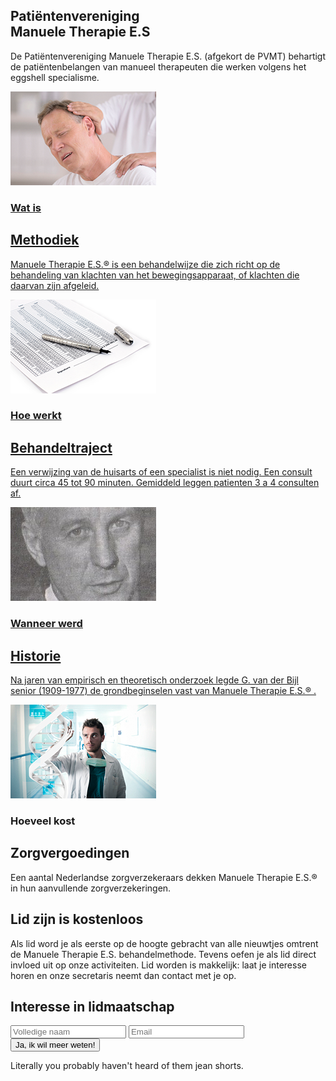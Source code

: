 <!--  Overzicht -->
<section class="text-gray-700 body-font">
    <div class="container px-5 py-24 mx-auto">
        <div class="flex flex-wrap w-full mb-20">
            <div class="lg:w-1/2 w-full mb-6 lg:mb-0">
                <h1 class="sm:text-3xl text-2xl font-medium title-font mb-2 text-gray-900">
                    Patiëntenvereniging<br />Manuele Therapie E.S</h1>
                <div class="h-1 w-20 bg-pink-500 rounded"></div>
            </div>
            <p class="lg:w-1/2 w-full leading-relaxed text-base">De Patiëntenvereniging Manuele Therapie E.S.
                (afgekort de PVMT) behartigt de patiëntenbelangen van manueel therapeuten die werken volgens het
                eggshell specialisme.</p>
        </div>
        <div class="flex flex-wrap -m-4">
            <div class="xl:w-1/4 md:w-1/2 p-4">
                <div class="bg-gray-100 p-6 rounded-lg">
                    <a href="manueletherapie.html">
                        <img class="h-50 rounded w-full object-cover object-center mb-6" src="img/1.png" alt="content">
                        <h3 class="tracking-widest text-pink-500 text-xs font-medium title-font">Wat is</h3>
                        <h2 class="text-lg text-gray-900 font-medium title-font mb-4">Methodiek</h2>
                        <p class="leading-relaxed text-base">Manuele Therapie E.S.® is een behandelwijze die zich richt
                            op de behandeling van klachten van het bewegingsapparaat, of klachten die daarvan zijn
                            afgeleid.</p>
                    </a>
                </div>
            </div>
            <div class="xl:w-1/4 md:w-1/2 p-4">
                <div class="bg-gray-100 p-6 rounded-lg">
                    <a href="behandeltraject.html">
                        <img class="h-50 rounded w-full object-cover object-center mb-6" src="img/4.png" alt="content">
                        <h3 class="tracking-widest text-pink-500 text-xs font-medium title-font">Hoe werkt</h3>
                        <h2 class="text-lg text-gray-900 font-medium title-font mb-4">Behandeltraject</h2>
                        <p class="leading-relaxed text-base">Een verwijzing van de huisarts of een specialist is niet
                            nodig. Een consult duurt circa 45 tot 90 minuten. Gemiddeld leggen patienten 3 a 4 consulten
                            af. </p>
                    </a>
                </div>
            </div>
            <div class="xl:w-1/4 md:w-1/2 p-4">
                <div class="bg-gray-100 p-6 rounded-lg">
                    <a href="historie.html">
                        <img class="h-50 rounded w-full object-cover object-center mb-6" src="img/bijl.png"
                            alt="content">
                        <h3 class="tracking-widest text-pink-500 text-xs font-medium title-font">Wanneer werd</h3>
                        <h2 class="text-lg text-gray-900 font-medium title-font mb-4">Historie</h2>
                        <p class="leading-relaxed text-base">Na jaren van empirisch en theoretisch onderzoek legde G.
                            van der Bijl senior (1909-1977) de grondbeginselen vast van Manuele Therapie E.S.® . </p>
                    </a>
                </div>
            </div>
            <div class="xl:w-1/4 md:w-1/2 p-4">
                <div class="bg-gray-100 p-6 rounded-lg">
                    <img class="h-50 rounded w-full object-cover object-center mb-6" src="img/3.png" alt="content">
                    <h3 class="tracking-widest text-pink-500 text-xs font-medium title-font">Hoeveel kost</h3>
                    <h2 class="text-lg text-gray-900 font-medium title-font mb-4">Zorgvergoedingen</h2>
                    <p class="leading-relaxed text-base">Een aantal Nederlandse zorgverzekeraars dekken Manuele Therapie E.S.® in hun aanvullende zorgverzekeringen.</p>
                </div>
            </div> 
        </div>
    </div>
</section>

<!-- Lid worden -->
<section class="text-gray-700 body-font">
    <div class="container px-5 py-24 mx-auto flex flex-wrap items-center">
        <div class="lg:w-3/5 md:w-1/2 md:pr-16 lg:pr-0 pr-0">
            <h1 class="title-font font-medium text-3xl text-gray-900">Lid zijn is <span
                    class="text-pink-500">kostenloos</span></h1>
            <p class="leading-relaxed mt-4">
                Als lid word je als eerste op de hoogte gebracht van alle nieuwtjes omtrent de Manuele Therapie E.S.
                behandelmethode. Tevens oefen je als lid direct invloed uit op onze activiteiten. Lid worden is
                makkelijk: laat je interesse horen en onze secretaris neemt dan contact met je op.</p>
        </div>
        <div class="lg:w-2/6 md:w-1/2 bg-gray-200 rounded-lg p-8 flex flex-col md:ml-auto w-full mt-10 md:mt-0">
            <h2 class="text-gray-900 text-lg font-medium title-font mb-5">Interesse in lidmaatschap</h2>
            <input
                class="bg-white rounded border border-gray-400 focus:outline-none focus:border-pink-500 text-base px-4 py-2 mb-4"
                placeholder="Volledige naam" type="text">
            <input
                class="bg-white rounded border border-gray-400 focus:outline-none focus:border-pink-500 text-base px-4 py-2 mb-4"
                placeholder="Email" type="email">
            <button
                class="text-white bg-pink-500 border-0 py-2 px-8 focus:outline-none hover:bg-pink-600 rounded text-lg">Ja,
                ik wil meer weten!</button>
            <p class="text-xs text-gray-500 mt-3">Literally you probably haven't heard of them jean shorts.</p>
        </div>
    </div>
</section>